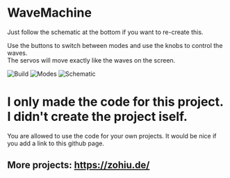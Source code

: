 # WaveMachine
Just follow the schematic at the bottom if you want to re-create this.  
  
Use the buttons to switch between modes and use the knobs to control the waves.  
The servos will move exactly like the waves on the screen.  
  
![Build](https://zohiu.de/assets/projects/wavemachine/build.png)
![Modes](https://zohiu.de/assets/projects/wavemachine/modes.png)
![Schematic](https://zohiu.de/assets/projects/wavemachine/schematic.png)
  
  
# I only made the code for this project. I didn't create the project iself.
You are allowed to use the code for your own projects. It would be nice if you add a link to this github page.

## More projects: https://zohiu.de/

